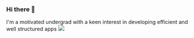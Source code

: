 ### Hi there 👋
I'm a motivated undergrad with a keen interest in developing efficient and well structured apps
<a href="https://github.com/Daggy1234">
  <img src="https://komarev.com/ghpvc/?username=ade3l&style=flat-square" />
</a>
<!--
**ade3l/ade3l** is a ✨ _special_ ✨ repository because its `README.md` (this file) appears on your GitHub profile.

Here are some ideas to get you started:

- 🔭 I’m currently working on ... 
- 🌱 I’m currently learning ... 
- 👯 I’m looking to collaborate on ... 
- 🤔 I’m looking for help with ... 
- 💬 Ask me about ... Anything 
- 📫 How to reach me: ...
- 😄 Pronouns: ...
- ⚡ Fun fact: ...
-->

